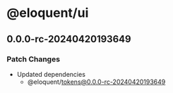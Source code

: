 # @eloquent/ui

## 0.0.0-rc-20240420193649

### Patch Changes

- Updated dependencies
  - @eloquent/tokens@0.0.0-rc-20240420193649
